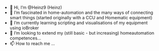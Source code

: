 - 👋 Hi, I’m @Heinz9 (Heinz)
- 👀 I’m fascinated in home-automation and the many ways of connecting smart things (started originally with a CCU and Homematic equipment)
- 🌱 I’m currently learning scripting and visualisations of my equipment using ioBroker
- 💞️ I’m looking to extend my (still basic - but increasing) homeautomation competences...
- 📫 How to reach me ...

<!---
Heinz9/Heinz9 is a ✨ special ✨ repository because its `README.md` (this file) appears on your GitHub profile.
You can click the Preview link to take a look at your changes.
--->

